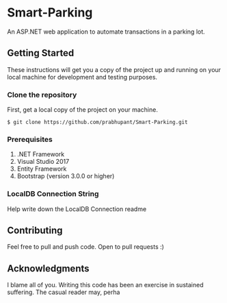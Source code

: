 # Smart-Parking

An ASP.NET web application to automate transactions in a parking lot.

## Getting Started

These instructions will get you a copy of the project up and running on your local machine for development and testing purposes.

### Clone the repository

First, get a local copy of the project on your machine.

```
$ git clone https://github.com/prabhupant/Smart-Parking.git
```

### Prerequisites 

1. .NET Framework
2. Visual Studio 2017
3. Entity Framework
4. Bootstrap (version 3.0.0 or higher)

### LocalDB Connection String

Help write down the LocalDB Connection readme

## Contributing

Feel free to pull and push code. Open to pull requests :)

## Acknowledgments

I blame all of you. Writing this code has been an exercise in sustained suffering. The casual reader may, perha
